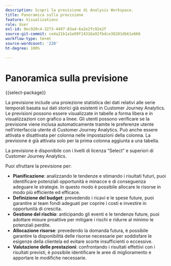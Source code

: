 ```yaml
---
description: Scopri la previsione di Analysis Workspace.
title: Panoramica sulla previsione
feature: Visualizations
role: User
exl-id: 9ec920c4-3273-4497-83a4-6a2e2fc92e2f
source-git-commit: ce4a21b1a1e89f14316a92fbdce38281db61e666
workflow-type: tm+mt
source-wordcount: '220'
ht-degree: 100%

---
```


# Panoramica sulla previsione

{{select-package}}

La previsione include una proiezione statistica dei dati relativi alle serie temporali basata sui dati storici già esistenti in Customer Journey Analytics. Le previsioni possono essere visualizzate in tabelle a forma libera e in visualizzazioni con grafico a linee. Gli utenti possono verificare se la previsione viene inclusa automaticamente tramite le preferenze utente nell’interfaccia utente di Customer Journey Analytics. Può anche essere attivata e disattivata per colonna nelle impostazioni della colonna. La previsione è già attivata solo per la prima colonna aggiunta a una tabella.

La previsione è disponibile con i livelli di licenza “Select” e superiori di Customer Journey Analytics.

Puoi sfruttare la previsione per:

* **Pianificazione**: analizzando le tendenze e stimando i risultati futuri, puoi identificare potenziali opportunità e minacce e di conseguenza adeguare le strategie. In questo modo è possibile allocare le risorse in modo più efficiente ed efficace.
* **Definizione del budget**: prevedendo i ricavi e le spese future, puoi garantire ai team fondi adeguati per coprire i costi e investire in opportunità di crescita.
* **Gestione del rischio**: anticipando gli eventi e le tendenze future, puoi adottare misure proattive per mitigare i rischi e ridurre al minimo le potenziali perdite.
* **Allocazione risorse**: prevedendo la domanda futura, è possibile garantire la disponibilità delle risorse necessarie per soddisfare le esigenze della clientela ed evitare scorte insufficienti o eccessive.
* **Valutazione delle prestazioni**: confrontando i risultati effettivi con i risultati previsti, è possibile identificare le aree di miglioramento e apportare le modifiche necessarie.
